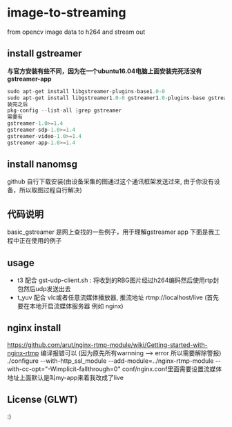 # image-to-streaming
from opencv image data to h264 and stream out
## install gstreamer
**与官方安装有些不同，因为在一个ubuntu16.04电脑上面安装完死活没有gstreamer-app**
```c
sudo apt-get install libgstreamer-plugins-base1.0-0
sudo apt-get install libgstreamer1.0-0 gstreamer1.0-plugins-base gstreamer1.0-plugins-good gstreamer1.0-plugins-bad gstreamer1.0-plugins-ugly gstreamer1.0-libav gstreamer1.0-doc gstreamer1.0-tools gstreamer1.0-x gstreamer1.0-alsa 
装完之后
pkg-config --list-all |grep gstreamer
需要有 
gstreamer-1.0>=1.4
gstreamer-sdp-1.0>=1.4
gstreamer-video-1.0>=1.4
gstreamer-app-1.0>=1.4

```
## install nanomsg
github 自行下载安装(由设备采集的图通过这个通讯框架发送过来, 由于你没有设备，所以取图过程自行解决)
## 代码说明
basic_gstreamer 是网上查找的一些例子，用于理解gstreamer
app 下面是我工程中正在使用的例子
## usage
- t3 配合 gst-udp-client.sh : 将收到的RBG图片经过h264编码然后使用rtp封包然后udp发送出去
- t_yuv 配合 vlc或者任意流媒体播放器, 推流地址 rtmp://localhost/live (首先要在本地开启流媒体服务器 例如 nginx)

## nginx install
https://github.com/arut/nginx-rtmp-module/wiki/Getting-started-with-nginx-rtmp
编译报错可以 (因为原先所有warnning --> error 所以需要解除警报)
./configure --with-http_ssl_module --add-module=../nginx-rtmp-module --with-cc-opt="-Wimplicit-fallthrough=0"
conf/nginx.conf里面需要设置流媒体地址上面默认是叫my-app来着我改成了live

## License (GLWT)
:)
